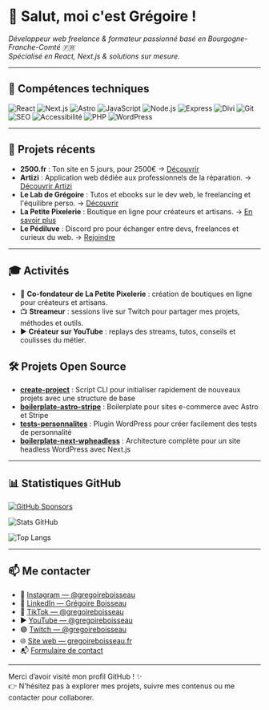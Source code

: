 # 👋 Salut, moi c'est Grégoire !

_Développeur web freelance & formateur passionné basé en Bourgogne-Franche-Comté 🇫🇷_  
_Spécialisé en React, Next.js & solutions sur mesure._

---

## 🧰 Compétences techniques

![React](https://img.shields.io/badge/-React-61DAFB?logo=react&logoColor=black&style=for-the-badge)
![Next.js](https://img.shields.io/badge/-Next.js-000000?logo=next.js&logoColor=white&style=for-the-badge)
![Astro](https://img.shields.io/badge/-Astro-FF5D01?logo=astro&logoColor=white&style=for-the-badge)
![JavaScript](https://img.shields.io/badge/-JavaScript-F7DF1E?logo=javascript&logoColor=black&style=for-the-badge)
![Node.js](https://img.shields.io/badge/-Node.js-339933?logo=node.js&logoColor=white&style=for-the-badge)
![Express](https://img.shields.io/badge/-Express-000000?logo=express&logoColor=white&style=for-the-badge)
![Divi](https://img.shields.io/badge/-Divi-552B9A?logo=wordpress&logoColor=white&style=for-the-badge)
![Git](https://img.shields.io/badge/-Git-F05032?logo=git&logoColor=white&style=for-the-badge)
![SEO](https://img.shields.io/badge/-SEO-4CAF50?logo=google&logoColor=white&style=for-the-badge)
![Accessibilité](https://img.shields.io/badge/-Accessibilité-FFD43B?style=for-the-badge)
![PHP](https://img.shields.io/badge/-PHP-777BB4?logo=php&logoColor=white&style=for-the-badge)
![WordPress](https://img.shields.io/badge/-WordPress-21759B?logo=wordpress&logoColor=white&style=for-the-badge)

---

## 🚀 Projets récents

- **2500.fr** : Ton site en 5 jours, pour 2500€ → [Découvrir](https://2500.fr)
- **Artizi** : Application web dédiée aux professionnels de la réparation. → [Découvrir Artizi](https://site.artizi-app.com/)
- **Le Lab de Grégoire** : Tutos et ebooks sur le dev web, le freelancing et l'équilibre perso. → [Découvrir](https://lelab.gregoireboisseau.fr)
- **La Petite Pixelerie** : Boutique en ligne pour créateurs et artisans. → [En savoir plus](https://lapetitepixelerie.fr)
- **Le Pédiluve** : Discord pro pour échanger entre devs, freelances et curieux du web. → [Rejoindre](https://discord.gg/jQz4XDDbQT)

---

## 🎓 Activités

- 🛒 **Co-fondateur de La Petite Pixelerie** : création de boutiques en ligne pour créateurs et artisans.
- 📺 **Streameur** : sessions live sur Twitch pour partager mes projets, méthodes et outils.
- ▶️ **Créateur sur YouTube** : replays des streams, tutos, conseils et coulisses du métier.

## 🛠️ Projets Open Source

- **[create-project](https://github.com/gregoireboisseau/create-project)** : Script CLI pour initialiser rapidement de nouveaux projets avec une structure de base
- **[boilerplate-astro-stripe](https://github.com/gregoireboisseau/boilerplate-astro-stripe)** : Boilerplate pour sites e-commerce avec Astro et Stripe
- **[tests-personnalites](https://github.com/gregoireboisseau/tests-personnalites)** : Plugin WordPress pour créer facilement des tests de personnalité
- **[boilerplate-next-wpheadless](https://github.com/gregoireboisseau/boilerplate-next-wpheadless)** : Architecture complète pour un site headless WordPress avec Next.js

---

## 📊 Statistiques GitHub

[![GitHub Sponsors](https://img.shields.io/github/sponsors/gregoireboisseau?style=for-the-badge&logo=github-sponsors&color=#EA4AAA)](https://github.com/sponsors/gregoireboisseau)

![Stats GitHub](https://github-readme-stats.vercel.app/api?username=gregoireboisseau&show_icons=true&theme=default&include_all_commits=true)

![Top Langs](https://github-readme-stats.vercel.app/api/top-langs/?username=gregoireboisseau&layout=compact&theme=default&hide=html,css,scss)

---

## 📫 Me contacter

- 📸 [Instagram — @gregoireboisseau](https://www.instagram.com/gregoireboisseau/)
- 💼 [LinkedIn — Grégoire Boisseau](https://www.linkedin.com/in/boisseaugregoire/)
- 🎵 [TikTok — @gregoireboisseau](https://www.tiktok.com/@gregoireboisseau)
- ▶️ [YouTube — @gregoireboisseau](https://www.youtube.com/@gregoireboisseau)
- 🟣 [Twitch — @gregoireboisseau](https://twitch.tv/gregoireboisseau)
- 🌐 [Site web — gregoireboisseau.fr](https://gregoireboisseau.fr/)
- 📬 [Formulaire de contact](https://gregoireboisseau.fr/contact)

---

Merci d’avoir visité mon profil GitHub ! ✨  
👉 N'hésitez pas à explorer mes projets, suivre mes contenus ou me contacter pour collaborer.
